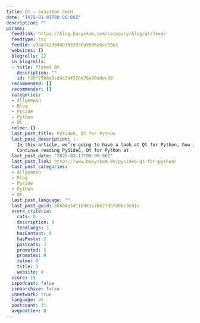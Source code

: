 ```yaml
---
title: Qt – basysKom GmbH
date: "1970-01-01T00:00:00Z"
description: ""
params:
  feedlink: https://blog.basyskom.com/category/blog/qt/feed/
  feedtype: rss
  feedid: e9ba7423040b3932930a9d06a9ec33ee
  websites: {}
  blogrolls: []
  in_blogrolls:
  - title: Planet Qt
    description: ""
    id: f20f79b8d5cd4e3d4326e76a30ddec88
  recommended: []
  recommender: []
  categories:
  - Allgemein
  - Blog
  - Pyside
  - Python
  - Qt
  relme: {}
  last_post_title: PySide6, Qt for Python
  last_post_description: |-
    In this article, we’re going to have a look at Qt for Python, how it integrates with Qt Creator, and why you might want to consider using it, too.
    Continue reading PySide6, Qt for Python at
  last_post_date: "2025-02-13T09:00:00Z"
  last_post_link: https://www.basyskom.de/pyside6-qt-for-python/
  last_post_categories:
  - Allgemein
  - Blog
  - Pyside
  - Python
  - Qt
  last_post_language: ""
  last_post_guid: 5b604e5411b483c76827dbfd0bc3c01c
  score_criteria:
    cats: 0
    description: 0
    feedlangs: 1
    hasContent: 0
    hasPosts: 3
    postcats: 3
    promoted: 5
    promotes: 0
    relme: 0
    title: 3
    website: 0
  score: 15
  ispodcast: false
  isnoarchive: false
  innetwork: true
  language: de
  postcount: 31
  avgpostlen: 0
---
```

